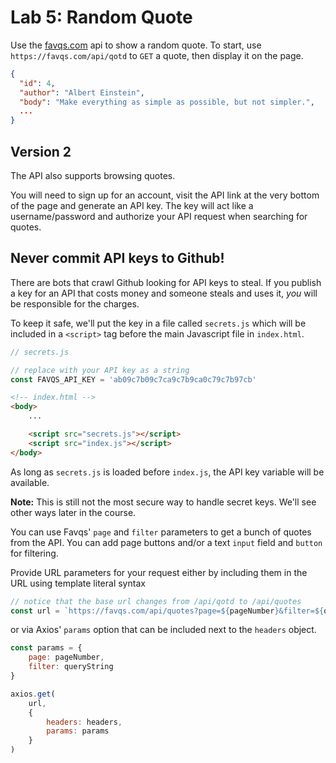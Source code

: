 
# Lab 5: Random Quote


Use the [favqs.com](https://favqs.com/api/) api to show a random quote. To start, use `https://favqs.com/api/qotd` to `GET` a quote, then display it on the page.

```json
{
  "id": 4,
  "author": "Albert Einstein",
  "body": "Make everything as simple as possible, but not simpler.",
  ...
}
```


## Version 2

The API also supports browsing quotes. 

You will need to sign up for an account, visit the API link at the very bottom of the page and generate an API key. The key will act like a username/password and authorize your API request when searching for quotes.

## **Never commit API keys to Github!**

There are bots that crawl Github looking for API keys to steal. If you publish a key for an API that costs money and someone steals and uses it, *you* will be responsible for the charges.

To keep it safe, we'll put the key in a file called `secrets.js` which will be included in a `<script>` tag before the main Javascript file in `index.html`.

```javascript
// secrets.js

// replace with your API key as a string
const FAVQS_API_KEY = 'ab09c7b09c7ca9c7b9ca0c79c7b97cb' 

```

```html
<!-- index.html -->
<body>
    ...

    <script src="secrets.js"></script>
    <script src="index.js"></script>
</body>
```

As long as `secrets.js` is loaded before `index.js`, the API key variable will be available.

**Note:** This is still not the most secure way to handle secret keys. We'll see other ways later in the course.

You can use Favqs' `page` and `filter` parameters to get a bunch of quotes from the API. You can add page buttons and/or a text `input` field and `button` for filtering.

Provide URL parameters for your request either by including them in the URL using template literal syntax

```javascript
// notice that the base url changes from /api/qotd to /api/quotes
const url = `https://favqs.com/api/quotes?page=${pageNumber}&filter=${queryString}`
```

or via Axios' `params` option that can be included next to the `headers` object.

```javascript
const params = {
    page: pageNumber,
    filter: queryString
}

axios.get(
    url,
    {
        headers: headers,
        params: params
    }
)
```